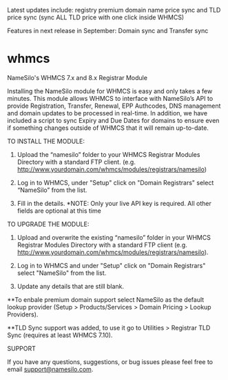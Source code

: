 Latest updates include: registry premium domain name price sync and TLD price sync (sync ALL TLD price with one click inside WHMCS)

Features in next release in September: Domain sync and Transfer sync

# whmcs
NameSilo's WHMCS 7.x and 8.x Registrar Module

Installing the NameSilo module for WHMCS is easy and only takes a few minutes. This module allows WHMCS to
interface with NameSilo’s API to provide Registration, Transfer, Renewal, EPP Authcodes, DNS management and
domain updates to be processed in real-time. In addition, we have included a script to sync Expiry and Due Dates
for domains to ensure even if something changes outside of WHMCS that it will remain up-to-date.



TO INSTALL THE MODULE:

1. Upload the “namesilo” folder to your WHMCS Registrar Modules Directory with a standard FTP client.
(e.g. http://www.yourdomain.com/whmcs/modules/registrars/namesilo)

2. Log in to WHMCS, under "Setup" click on "Domain Registrars" select “NameSilo” from the list.

3. Fill in the details. *NOTE: Only your live API key is required. All other fields are optional at this time



TO UPGRADE THE MODULE:

1. Upload and overwrite the existing “namesilo” folder in your WHMCS Registrar Modules Directory with a
standard FTP client (e.g. http://www.yourdomain.com/whmcs/modules/registrars/namesilo).

2. Log in to WHMCS and under "Setup" click on "Domain Registrars" select "NameSilo" from the list.

3. Update any details that are still blank.


**To enbale premium domain support select NameSilo as the default lookup provider (Setup > Products/Services > Domain Pricing > Lookup Providers).

**TLD Sync support was added, to use it go to Utilities > Registrar TLD Sync (requires at least WHMCS 7.10).


SUPPORT

If you have any questions, suggestions, or bug issues please feel free to email support@namesilo.com.
